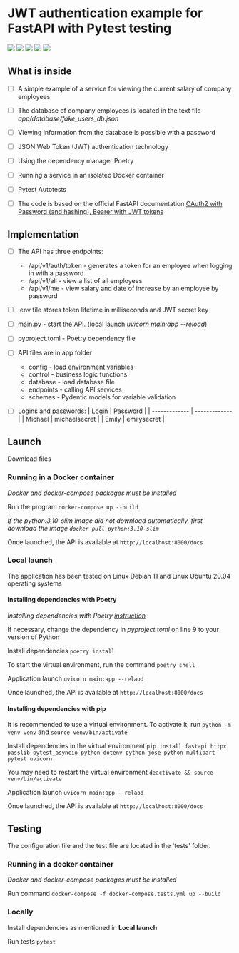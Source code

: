 # JWT authentication example for FastAPI with Pytest testing
![](https://badgen.net/badge/Python/3.10/blue) ![](https://badgen.net/badge/FastAPI/0.95.2/gray) ![](https://badgen.net/badge/Pytest/7.2.1/blue) ![](https://badgen.net/badge/Pydantic/1.10.8/gray) ![](https://badgen.net/badge/Poetry/0.1.0/blue)

## What is inside

- [ ] A simple example of a service for viewing the current salary of company employees

- [ ] The database of company employees is located in the text file *app/database/fake_users_db.json*

- [ ] Viewing information from the database is possible with a password

- [ ] JSON Web Token (JWT) authentication technology

- [ ] Using the dependency manager Poetry

- [ ] Running a service in an isolated Docker container

- [ ] Pytest Autotests

- [ ] The code is based on the official FastAPI documentation [OAuth2 with Password (and hashing), Bearer with JWT tokens](https://fastapi.tiangolo.com/tutorial/security/oauth2-jwt/)

## Implementation

- [ ] The API has three endpoints:
     - /api/v1/auth/token - generates a token for an employee when logging in with a password
     - /api/v1/all - view a list of all employees
     - /api/v1/me - view salary and date of increase by an employee by password

- [ ] .env file stores token lifetime in milliseconds and JWT secret key

- [ ] main.py - start the API. (local launch *uvicorn main:app --reload*)

- [ ] pyproject.toml - Poetry dependency file

- [ ] API files are in app folder
     - config - load environment variables
     - control - business logic functions
     - database - load database file
     - endpoints - calling API services
     - schemas - Pydentic models for variable validation

- [ ] Logins and passwords:
     | Login  | Password |
     | ------------- | ------------- |
     | Michael  | michaelsecret  |
     | Emily  | emilysecret  |

## Launch

Download files

### Running in a Docker container

*Docker and docker-compose packages must be installed*

Run the program `docker-compose up --build`

*If the python:3.10-slim image did not download automatically, first download the image `docker pull python:3.10-slim`*

Once launched, the API is available at `http://localhost:8000/docs`

### Local launch

The application has been tested on Linux Debian 11 and Linux Ubuntu 20.04 operating systems

#### Installing dependencies with Poetry

*Installing dependencies with Poetry [instruction](https://python-poetry.org/docs/)*

If necessary, change the dependency in *pyproject.toml* on line 9 to your version of Python

Install dependencies `poetry install`

To start the virtual environment, run the command `poetry shell`

Application launch `uvicorn main:app --relaod`

Once launched, the API is available at `http://localhost:8000/docs`

#### Installing dependencies with pip

It is recommended to use a virtual environment. To activate it, run `python -m venv venv` and `source venv/bin/activate`

Install dependencies in the virtual environment `pip install fastapi httpx passlib pytest_asyncio python-dotenv python-jose python-multipart pytest uvicorn`

You may need to restart the virtual environment `deactivate && source venv/bin/activate`

Application launch `uvicorn main:app --relaod`

Once launched, the API is available at `http://localhost:8000/docs`

## Testing

The configuration file and the test file are located in the 'tests' folder.

### Running in a docker container

*Docker and docker-compose packages must be installed*

Run command `docker-compose -f docker-compose.tests.yml up --build`

### Locally

Install dependencies as mentioned in **Local launch**

Run tests `pytest`

